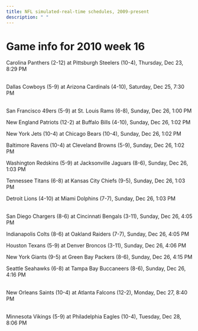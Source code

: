 ```yaml
---
title: NFL simulated-real-time schedules, 2009-present
description: " "
---
```


# Game info for 2010 week 16

Carolina Panthers (2-12) at Pittsburgh Steelers (10-4), Thursday, Dec 23, 8:29 PM

<br/>Dallas Cowboys (5-9) at Arizona Cardinals (4-10), Saturday, Dec 25, 7:30 PM

<br/>San Francisco 49ers (5-9) at St. Louis Rams (6-8), Sunday, Dec 26, 1:00 PM

New England Patriots (12-2) at Buffalo Bills (4-10), Sunday, Dec 26, 1:02 PM

New York Jets (10-4) at Chicago Bears (10-4), Sunday, Dec 26, 1:02 PM

Baltimore Ravens (10-4) at Cleveland Browns (5-9), Sunday, Dec 26, 1:02 PM

Washington Redskins (5-9) at Jacksonville Jaguars (8-6), Sunday, Dec 26, 1:03 PM

Tennessee Titans (6-8) at Kansas City Chiefs (9-5), Sunday, Dec 26, 1:03 PM

Detroit Lions (4-10) at Miami Dolphins (7-7), Sunday, Dec 26, 1:03 PM

<br/>San Diego Chargers (8-6) at Cincinnati Bengals (3-11), Sunday, Dec 26, 4:05 PM

Indianapolis Colts (8-6) at Oakland Raiders (7-7), Sunday, Dec 26, 4:05 PM

Houston Texans (5-9) at Denver Broncos (3-11), Sunday, Dec 26, 4:06 PM

New York Giants (9-5) at Green Bay Packers (8-6), Sunday, Dec 26, 4:15 PM

Seattle Seahawks (6-8) at Tampa Bay Buccaneers (8-6), Sunday, Dec 26, 4:16 PM

<br/>New Orleans Saints (10-4) at Atlanta Falcons (12-2), Monday, Dec 27, 8:40 PM

<br/>Minnesota Vikings (5-9) at Philadelphia Eagles (10-4), Tuesday, Dec 28, 8:06 PM

